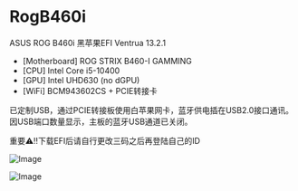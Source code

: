 # RogB460i

ASUS ROG B460i 黑苹果EFI Ventrua 13.2.1

- [Motherboard] ROG STRIX B460-I GAMMING
- [CPU] Intel Core i5-10400
- [GPU] Intel UHD630 (no dGPU)
- [WiFi] BCM943602CS + PCIE转接卡

已定制USB，通过PCIE转接板使用白苹果网卡，蓝牙供电插在USB2.0接口通讯。因USB端口数量显示，主板的蓝牙USB通道已关闭。

重要⚠️‼️下载EFI后请自行更改三码之后再登陆自己的ID

![Image](https://user-images.githubusercontent.com/16497611/234818112-6f7c703d-bd6d-4a74-bc74-bcac5f311fc9.png)


![Image](https://user-images.githubusercontent.com/16497611/234818176-b1bff158-06ad-4bb0-814b-b7b43c89fcb8.png)
